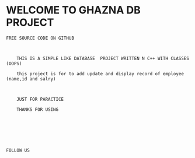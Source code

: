 # WELCOME TO GHAZNA DB PROJECT

	FREE SOURCE CODE ON GITHUB

	

		THIS IS A SIMPLE LIKE DATABASE  PROJECT WRITTEN N C++ WITH CLASSES (OOPS)

		this project is for to add update and display record of employee (name,id and salry)

		

		JUST FOR PARACTICE 

		THANKS FOR USING 

		

		

	

	FOLLOW US 
